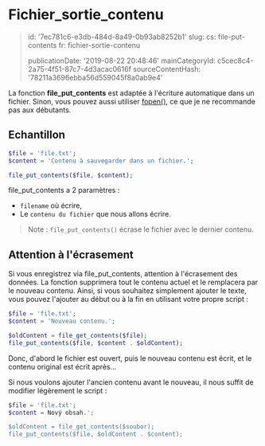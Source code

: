 Fichier_sortie_contenu
======================

> id: '7ec781c6-e3db-484d-8a49-0b93ab8252b1'
> slug:
> 	cs: file-put-contents
> 	fr: fichier-sortie-contenu
> 
> publicationDate: '2019-08-22 20:48:46'
> mainCategoryId: c5cec8c4-2a75-4f51-87c7-4d3acac0616f
> sourceContentHash: '78211a3696ebba56d559045f8a0ab9e4'

La fonction **file_put_contents** est adaptée à l'écriture automatique dans un fichier. Sinon, vous pouvez aussi utiliser <a href="/fopen">fopen()</a>, ce que je ne recommande pas aux débutants.

Echantillon
--------------------------

```php
$file = 'file.txt';
$content = 'Contenu à sauvegarder dans un fichier.';

file_put_contents($file, $content);
```

file_put_contents a 2 paramètres :

- `filename` où écrire,
- Le `contenu du fichier` que nous allons écrire.

> Note : `file_put_contents()` écrase le fichier avec le dernier contenu.

Attention à l'écrasement
--------------------------

Si vous enregistrez via file_put_contents, attention à l'écrasement des données. La fonction supprimera tout le contenu actuel et le remplacera par le nouveau contenu. Ainsi, si vous souhaitez simplement ajouter le texte, vous pouvez l'ajouter au début ou à la fin en utilisant votre propre script :

```php
$file = 'file.txt';
$content = 'Nouveau contenu.';

$oldContent = file_get_contents($file);
file_put_contents($file, $content . $oldContent);
```

Donc, d'abord le fichier est ouvert, puis le nouveau contenu est écrit, et le contenu original est écrit après...

Si nous voulons ajouter l'ancien contenu avant le nouveau, il nous suffit de modifier légèrement le script :

```php
$file = 'file.txt';
$content = Nový obsah.';

$oldContent = file_get_contents($soubor);
file_put_contents($file, $oldContent . $content);
```
